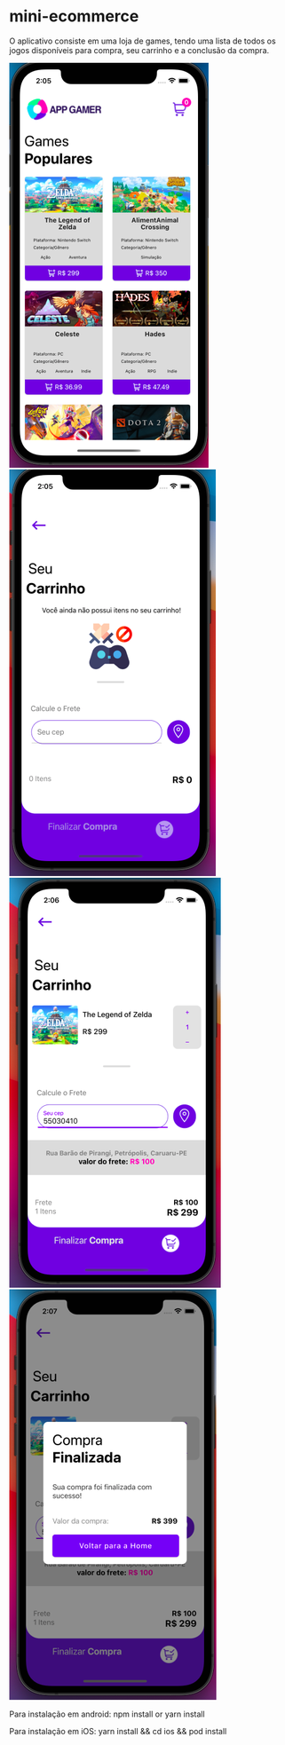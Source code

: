 # mini-ecommerce

O aplicativo consiste em uma loja de games, tendo uma lista de todos os jogos disponíveis para compra, seu carrinho e a conclusão da compra.

![Tela inicial do app](resources/home.png) ![alt text](resources/cartVazio.png) ![alt text](resources/cart.png) ![alt text](resources/finalizar.png)

Para instalação em android: npm install or yarn install

Para instalação em iOS: yarn install && cd ios && pod install


